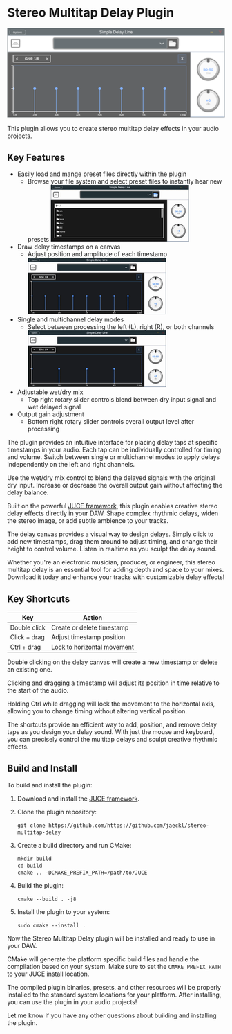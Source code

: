 # Stereo Multitap Delay Plugin
![](Docs/front_image.png)

This plugin allows you to create stereo multitap delay effects in your audio projects.

## Key Features
- Easily load and mange preset files directly within the plugin
  - Browse your file system and select preset files to instantly hear new presets ![](Docs/browse_files.gif)
- Draw delay timestamps on a canvas
  - Adjust position and amplitude of each timestamp ![](Docs/move_point.gif)
- Single and multichannel delay modes
  - Select between processing the left (L), right (R), or both channels ![](Docs/switch_channel.gif)
- Adjustable wet/dry mix
  - Top right rotary slider controls blend between dry input signal and wet delayed signal
- Output gain adjustment
  - Bottom right rotary slider controls overall output level after processing

The plugin provides an intuitive interface for placing delay taps at specific timestamps in your audio. Each tap can be individually controlled for timing and volume. Switch between single or multichannel modes to apply delays independently on the left and right channels.

Use the wet/dry mix control to blend the delayed signals with the original dry input. Increase or decrease the overall output gain without affecting the delay balance.

Built on the powerful [JUCE framework](https://juce.com/), this plugin enables creative stereo delay effects directly in your DAW. Shape complex rhythmic delays, widen the stereo image, or add subtle ambience to your tracks.

The delay canvas provides a visual way to design delays. Simply click to add new timestamps, drag them around to adjust timing, and change their height to control volume. Listen in realtime as you sculpt the delay sound.

Whether you're an electronic musician, producer, or engineer, this stereo multitap delay is an essential tool for adding depth and space to your mixes. Download it today and enhance your tracks with customizable delay effects!

## Key Shortcuts

| Key | Action |
|-|-|
| Double click | Create or delete timestamp |
| Click + drag | Adjust timestamp position |
| Ctrl + drag | Lock to horizontal movement |

Double clicking on the delay canvas will create a new timestamp or delete an existing one.

Clicking and dragging a timestamp will adjust its position in time relative to the start of the audio.

Holding Ctrl while dragging will lock the movement to the horizontal axis, allowing you to change timing without altering vertical position.

The shortcuts provide an efficient way to add, position, and remove delay taps as you design your delay sound. With just the mouse and keyboard, you can precisely control the multitap delays and sculpt creative rhythmic effects.

## Build and Install

To build and install the plugin:

1. Download and install the [JUCE framework](https://juce.com/get-juce).

2. Clone the plugin repository:

    ```
    git clone https://github.com/https://github.com/jaeckl/stereo-multitap-delay
    ```

3. Create a build directory and run CMake:

    ```
    mkdir build
    cd build
    cmake .. -DCMAKE_PREFIX_PATH=/path/to/JUCE
    ```

4. Build the plugin:

    ```
    cmake --build . -j8
    ```

5. Install the plugin to your system:

    ```
    sudo cmake --install .
    ```

Now the Stereo Multitap Delay plugin will be installed and ready to use in your DAW.

CMake will generate the platform specific build files and handle the compilation based on your system. Make sure to set the `CMAKE_PREFIX_PATH` to your JUCE install location.

The compiled plugin binaries, presets, and other resources will be properly installed to the standard system locations for your platform. After installing, you can use the plugin in your audio projects!

Let me know if you have any other questions about building and installing the plugin.
